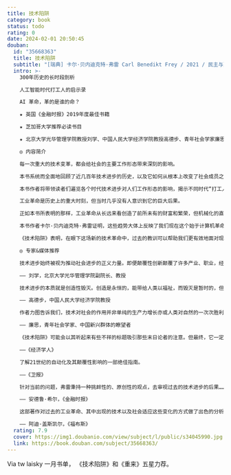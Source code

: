 ```yaml
---
title: 技术陷阱
category: book
status: todo
rating: 0
date: 2024-02-01 20:50:45
douban:
  id: "35668363"
  title: 技术陷阱
  subtitle: "[瑞典] 卡尔·贝内迪克特·弗雷 Carl Benedikt Frey / 2021 / 民主与建设出版社"
  intro: >-
    300年历史的长时段剖析

    人工智能时代打工人的启示录

    AI 革命，革的是谁的命？

    ★ 英国《金融时报》2019年度最佳书籍

    ★ 芝加哥大学推荐必读书目

    ★ 北京大学光华管理学院教授刘学、中国人民大学经济学院教授高德步、青年社会学家廉思重磅推荐

    ◎ 内容简介

    每一次重大的技术变革，都会给社会的主要工作形态带来深刻的影响。

    本书系统而全面地回顾了近几百年技术进步的历史，以及它如何从根本上改变了社会成员之间的经济和政治权力分配。

    本书作者将带领读者们遍览各个时代技术进步对人们工作形态的影响，揭示不同时代“打工人”的处境，并最终将目光转向未来，试图分析当前的AI革命将对我们的工作造成何种影响，以及我们该如何做出应对。作者力图说明，技术进步对收入造成何种影响，将决定人们对它的态度。

    工业革命是历史上的重大时刻，但当时几乎没有人意识到它的巨大后果。

    正如本书所表明的那样，工业革命从长远来看创造了前所未有的财富和繁荣，但机械化的直接后果对大量人口来说是毁灭性的。中等收入岗位减少，工资停滞不前，劳动收入占比下降，利润激增，经济不平等加剧。

    本书作者卡尔·贝内迪克特·弗雷证明，这些趋势大体上反映了我们现在这个始于计算机革命的自动化时代的趋势。正如工业革命最终为社会带来非同寻常的利益一样，人工智能系统也有潜力做到这一点。

    《技术陷阱》表明，在眼下这场新的技术革命中，过去的教训可以帮助我们更有效地面对现在的状况。

    ◎ 专家&媒体推荐

    技术进步始终被视为推动社会进步的正义力量。即便颠覆性创新颠覆了许多产业、职业，经济学家依旧坚信，这是社会进步不可避免的代价。本书透过漫长的历史镜头，聚焦到“取代技术”对社会结构、经济结构的冲击，揭示了技术进步并不完美的一面，并对相关政策进行反思，值得反复研读。

    —— 刘学，北京大学光华管理学院副院长、教授

    技术进步的本质就是创造性毁灭。创造是永恒的，能带给人类以福祉，而毁灭是暂时的，但也会给社会带来撕裂性伤痛。这种伤痛正是“技术陷阱”的根源。……技术进步是永恒的，但也需要“间歇”，而我们也需要在“间歇”中思考。《技术陷阱》正是这种思考。

    —— 高德步，中国人民大学经济学院教授

    作者力图告诉我们，技术对社会的作用并非单纯的生产力增长亦或人类对自然的一次次胜利，而是呈现出更复杂的劳动分工的变化、生活方式的改变、政治力量的更迭乃至国际关系的调整。……本书不仅是一部技术变革史，更是一部社会分层史、劳工演进史和制度变迁史。对中国的现代化进程而言，如何处理好技术引发的短期变量和长期变量，本书带给我们的启发和思考无疑是极为深刻的。

    —— 廉思，青年社会学家、中国新兴群体的瞭望者

    《技术陷阱》可能会以其听起来有些不祥的标题吸引那些末日论者的注意。但最终，它一定会让每一个读过它的人振奋起来。

    ——《经济学人》

    了解21世纪的自动化及其颠覆性影响的一部绝佳指南。

    ——《卫报》

    针对当前的问题，弗雷秉持一种挑衅性的、原创性的观点，去审视过去的技术进步的后果……他的工作，向着批量生产和人工智能迈出了一大步。

    —— 安德鲁·希尔，《金融时报》

    这部著作对过去的工业革命、其中出现的技术以及社会适应这些变化的方式做了出色的分析。

    —— 阿迪·盖斯凯尔，《福布斯》
  rating: 7.9
  cover: https://img1.doubanio.com/view/subject/l/public/s34045990.jpg
  link: https://book.douban.com/subject/35668363/
---
```


Via tw laisky 一月书单，
《技术陷阱》和《重来》五星力荐。